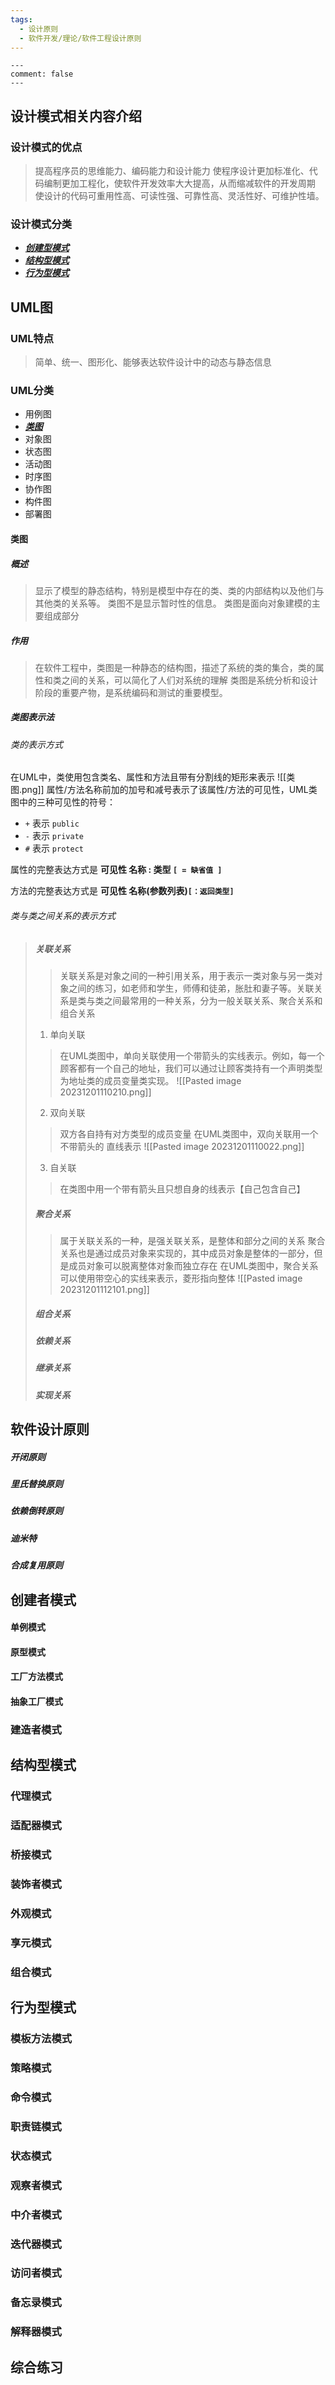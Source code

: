 ```yaml
---
tags:
  - 设计原则
  - 软件开发/理论/软件工程设计原则
---
```


```
---
comment: false
---
```

## 设计模式相关内容介绍

### 设计模式的优点
>提高程序员的思维能力、编码能力和设计能力
>使程序设计更加标准化、代码编制更加工程化，使软件开发效率大大提高，从而缩减软件的开发周期
>使设计的代码可重用性高、可读性强、可靠性高、灵活性好、可维护性墙。

### 设计模式分类
- ***[创建型模式](#创建者模式)***
- ***[结构型模式](#结构型模式)***
- ***[行为型模式](#行为型模式)***

## UML图
### UML特点
>简单、统一、图形化、能够表达软件设计中的动态与静态信息

### UML分类
- 用例图
- ***[类图](#类图)***
- 对象图
- 状态图
- 活动图
- 时序图
- 协作图
- 构件图
- 部署图

#### 类图
##### 概述
>显示了模型的静态结构，特别是模型中存在的类、类的内部结构以及他们与其他类的关系等。
>类图不是显示暂时性的信息。
>类图是面向对象建模的主要组成部分

##### 作用
>在软件工程中，类图是一种静态的结构图，描述了系统的类的集合，类的属性和类之间的关系，可以简化了人们对系统的理解
>类图是系统分析和设计阶段的重要产物，是系统编码和测试的重要模型。

##### 类图表示法
###### 类的表示方式
在UML中，类使用包含类名、属性和方法且带有分割线的矩形来表示
![[类图.png]]
属性/方法名称前加的加号和减号表示了该属性/方法的可见性，UML类图中的三种可见性的符号：
- `+` 表示 `public`
- `-` 表示 `private`
- `#` 表示 `protect`

属性的完整表达方式是 **可见性 名称 : 类型  `[ = 缺省值 ]`**

方法的完整表达方式是 **可见性 名称(参数列表)`[：返回类型]`**
###### 类与类之间关系的表示方式
> ##### 关联关系
> >关联关系是对象之间的一种引用关系，用于表示一类对象与另一类对象之间的练习，如老师和学生，师傅和徒弟，胀肚和妻子等。关联关系是类与类之间最常用的一种关系，分为一般关联关系、聚合关系和组合关系
> 1. 单向关联
> >在UML类图中，单向关联使用一个带箭头的实线表示。例如，每一个顾客都有一个自己的地址，我们可以通过让顾客类持有一个声明类型为地址类的成员变量类实现。
> >![[Pasted image 20231201110210.png]]
> 2. 双向关联
> >双方各自持有对方类型的成员变量
> >在UML类图中，双向关联用一个不带箭头的 直线表示
> >![[Pasted image 20231201110022.png]]
> 3. 自关联
> >在类图中用一个带有箭头且只想自身的线表示【自己包含自己】
> ##### 聚合关系
> > 属于关联关系的一种，是强关联关系，是整体和部分之间的关系
> > 聚合关系也是通过成员对象来实现的，其中成员对象是整体的一部分，但是成员对象可以脱离整体对象而独立存在
> > 在UML类图中，聚合关系可以使用带空心的实线来表示，菱形指向整体
> > ![[Pasted image 20231201112101.png]]
> ##### 组合关系
> ##### 依赖关系
> ##### 继承关系
> ##### 实现关系

## 软件设计原则

##### 开闭原则

##### 里氏替换原则

##### 依赖倒转原则

##### 迪米特
##### 合成复用原则

## 创建者模式

#### 单例模式

#### 原型模式

#### 工厂方法模式

#### 抽象工厂模式

### 建造者模式


## 结构型模式

### 代理模式

### 适配器模式

### 桥接模式

### 装饰者模式

### 外观模式

### 享元模式

### 组合模式

## 行为型模式

### 模板方法模式

### 策略模式

### 命令模式

### 职责链模式

### 状态模式

### 观察者模式

### 中介者模式

### 迭代器模式

### 访问者模式

### 备忘录模式

### 解释器模式

## 综合练习


